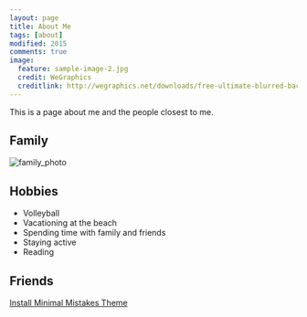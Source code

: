```yaml
---
layout: page
title: About Me
tags: [about]
modified: 2015
comments: true
image:
  feature: sample-image-2.jpg
  credit: WeGraphics
  creditlink: http://wegraphics.net/downloads/free-ultimate-blurred-background-pack/
---
```


This is a page about me and the people closest to me.

## Family

![family_photo]({{site.url}}/images/family_photo.JPG)

## Hobbies

* Volleyball
* Vacationing at the beach
* Spending time with family and friends
* Staying active
* Reading

## Friends



<a markdown="0" href="{{ site.url }}/theme-setup" class="btn">Install Minimal Mistakes Theme</a>